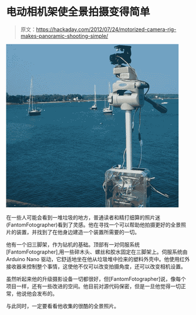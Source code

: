 # 电动相机架使全景拍摄变得简单

> 原文：<https://hackaday.com/2012/07/24/motorized-camera-rig-makes-panoramic-shooting-simple/>

![diy-panorama-rig](img/799ddd4e0f1750b48135dc67880fedbe.png "diy-panorama-rig")

在一些人可能会看到一堆垃圾的地方，普通读者和精打细算的照片迷(FantomFotographer)看到了灵感。他在寻找一个可以帮助他拍摄更好的全景照片的装置，并找到了在他身边建造一个装置所需要的一切。

他有一个旧三脚架，作为钻机的基础。顶部有一对伺服系统[FantomFotographer],用一些碎木头、螺丝和胶水固定在三脚架上。伺服系统由 Arduino Nano 驱动，它舒适地坐在他从垃圾堆中捡来的塑料外壳中。他使用红外接收器来控制整个事情，这使他不仅可以改变拍摄角度，还可以改变相机设置。

虽然听起来他的升级摄影设备一切都很好，但[FantomFotographer]说，像每个项目一样，还有一些改进的空间。他目前对源代码保密，但是一旦他觉得一切正常，他说他会发布的。

与此同时，一定要看看他收集的很酷的全景照片。